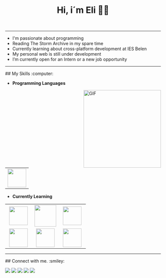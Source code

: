 <div align="center">
  <h1 align="center">Hi, i´m Eli 🙋‍♀️ </h1>
</div>



<br>
<hr>

- I'm passionate about programming
- Reading The Storm Archive in my spare time
- Currently learning about cross-platform development at IES Belen
- My personal web is still under development
- I’m currently open for an Intern or a new job opportunity

<hr>

<div>
## My Skills :computer:

- **Programming Languages**

<img align="right" alt="GIF" height=250px src="https://media.giphy.com/media/2IudUHdI075HL02Pkk/giphy.gif" />

<table>
<tbody>
  <tr>
    <td align="center" width="100%">
    <img height=60px src="https://1000marcas.net/wp-content/uploads/2020/11/Java-logo.png"> 
    </td>
  </tr>
</tbody>
</table>


- **Currently Learning**
<table>
<tbody>
 <tr>
<td align="center" width="33%">
<img height=60px src="https://www.vectorlogo.zone/logos/w3_html5/w3_html5-ar21.svg"> 
</td>

<td align="center" width="33%">
<img height=70px src="https://1000logos.net/wp-content/uploads/2020/09/CSS-Logo.png"> 
</td>

<td align="center" width="33%">
<img height=60px src="https://www.vectorlogo.zone/logos/springio/springio-ar21.svg"> 
</td>

</tr>

 <tr>
<td align="center" width="33%">
<img height=60px src="https://www.vectorlogo.zone/logos/javascript/javascript-ar21.svg"> 
</td>

<td align="center" width="33%">
<img height=60px src="https://www.vectorlogo.zone/logos/kotlinlang/kotlinlang-ar21.svg"> 
</td>

<td align="center" width="33%">
<img height=60px src="https://www.vectorlogo.zone/logos/mysql/mysql-ar21.svg"> 
</td>

</tr>

</tbody>
</table>
</div>

<!--## My Github Status. 📈 -->

<hr>
## Connect with me. :smiley:
<p>
<a href="https://github.com/Elysabeth3"><img src="https://img.shields.io/badge/-Elysabeth3-black?logo=github&style=flat-square"/></a>
<a href="https://www.linkedin.com/in/elisabeth-arjona-badia-858700276/"><img src="https://img.shields.io/badge/-Elisabeth_Arjona_Badia-blue?logo=linkedin&style=flat-square"></a>
<a href="https://www.instagram.com/elysabeth_3/"><img src="https://img.shields.io/badge/-Elysabeth_3-pink?logo=instagram&style=flat-square"/></a>
<a href="mailto:Elisabetharjona3@gmail.com"><img src="https://img.shields.io/badge/-elisabetharjona3@gmail.com-black?logo=gmail&style=flat-square"/></a>
<a href="https://twitter.com/Elysabeth_3"><img src="https://img.shields.io/twitter/follow/Elysabeth_3?logo=Twitter&style=flat-square"/></a>
</p>

